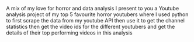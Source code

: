 A mix of my love for horror and data analysis I present to you a Youtube analysis project of my top 5 favourite horror youtubers where I used python to first scrape the data from my youtube API then use it to get the channel statistics then get the video ids for the different youtubers and get the details of their top performing videos in this analysis
